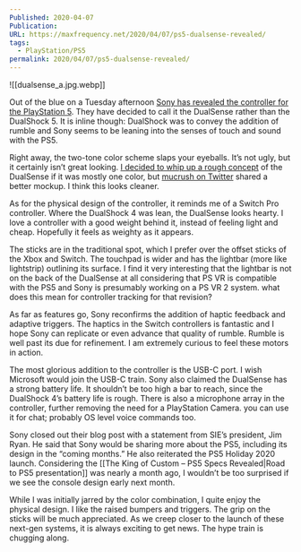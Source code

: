 ```yaml
---
Published: 2020-04-07
Publication: 
URL: https://maxfrequency.net/2020/04/07/ps5-dualsense-revealed/
tags:
  - PlayStation/PS5
permalink: 2020/04/07/ps5-dualsense-revealed/
---
```

![[dualsense_a.jpg.webp]]

Out of the blue on a Tuesday afternoon [Sony has revealed the controller for the PlayStation 5](https://blog.us.playstation.com/2020/04/07/introducing-dualsense-the-new-wireless-game-controller-for-playstation-5/). They have decided to call it the DualSense rather than the DualShock 5. It is inline though: DualShock was to convey the addition of rumble and Sony seems to be leaning into the senses of touch and sound with the PS5.

Right away, the two-tone color scheme slaps your eyeballs. It’s not ugly, but it certainly isn’t great looking. [I decided to whip up a rough concept](https://maxfrequency.net/wp-content/uploads/2020/04/dualsense_blue.jpg) of the DualSense if it was mostly one color, but [mucrush on Twitter](https://twitter.com/Mucrush/status/1247624037616037889/photo/1) shared a better mockup. I think this looks cleaner.

As for the physical design of the controller, it reminds me of a Switch Pro controller. Where the DualShock 4 was lean, the DualSense looks hearty. I love a controller with a good weight behind it, instead of feeling light and cheap. Hopefully it feels as weighty as it appears. 

The sticks are in the traditional spot, which I prefer over the offset sticks of the Xbox and Switch. The touchpad is wider and has the lightbar (more like lightstrip) outlining its surface. I find it very interesting that the lightbar is not on the back of the DualSense at all considering that PS VR is compatible with the PS5 and Sony is presumably working on a PS VR 2 system. what does this mean for controller tracking for that revision?

As far as features go, Sony reconfirms the addition of haptic feedback and adaptive triggers. The haptics in the Switch controllers is fantastic and I hope Sony can replicate or even advance that quality of rumble. Rumble is well past its due for refinement. I am extremely curious to feel these motors in action.

The most glorious addition to the controller is the USB-C port. I wish Microsoft would join the USB-C train. Sony also claimed the DualSense has a strong battery life. It shouldn’t be too high a bar to reach, since the DualShock 4’s battery life is rough. There is also a microphone array in the controller, further removing the need for a PlayStation Camera. you can use it for chat; probably OS level voice commands too. 

Sony closed out their blog post with a statement from SIE’s president, Jim Ryan. He said that Sony would be sharing more about the PS5, including its design in the “coming months.” He also reiterated the PS5 Holiday 2020 launch. Considering the [[The King of Custom – PS5 Specs Revealed|Road to PS5 presentation]] was nearly a month ago, I wouldn’t be too surprised if we see the console design early next month.

While I was initially jarred by the color combination, I quite enjoy the physical design. I like the raised bumpers and triggers. The grip on the sticks will be much appreciated. As we creep closer to the launch of these next-gen systems, it is always exciting to get news. The hype train is chugging along.